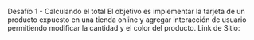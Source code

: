 Desafío 1 - Calculando el total
El objetivo es implementar la tarjeta de un producto expuesto en una tienda online y agregar interacción de usuario permitiendo modificar la cantidad y el color del producto.
Link de Sitio: 
